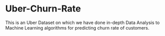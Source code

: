 # Uber-Churn-Rate
This is an Uber Dataset on which we have done in-depth Data Analysis to Machine Learning algorithms for predicting churn rate of customers.
